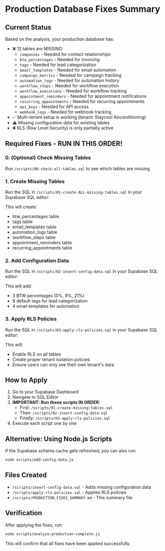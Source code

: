 # Production Database Fixes Summary

## Current Status
Based on the analysis, your production database has:
- ❌ 12 tables are MISSING:
  - `companies` - Needed for contact relationships
  - `btw_percentages` - Needed for invoicing
  - `tags` - Needed for lead categorization
  - `email_templates` - Needed for email automation
  - `campaign_metrics` - Needed for campaign tracking
  - `automation_logs` - Needed for automation history
  - `workflow_steps` - Needed for workflow execution
  - `workflow_executions` - Needed for workflow tracking
  - `appointment_reminders` - Needed for appointment notifications
  - `recurring_appointments` - Needed for recurring appointments
  - `api_keys` - Needed for API access
  - `webhook_logs` - Needed for webhook tracking
- ✅ Multi-tenant setup is working (tenant: Staycool Airconditioning)
- ⚠️ Missing configuration data for existing tables
- ❌ RLS (Row Level Security) is only partially active

## Required Fixes - RUN IN THIS ORDER!

### 0. (Optional) Check Missing Tables
Run `/scripts/00-check-all-tables.sql` to see which tables are missing

### 1. Create Missing Tables
Run the SQL in `/scripts/01-create-ALL-missing-tables.sql` in your Supabase SQL editor:

This will create:
- btw_percentages table
- tags table
- email_templates table
- automation_logs table
- workflow_steps table
- appointment_reminders table
- recurring_appointments table

### 2. Add Configuration Data
Run the SQL in `/scripts/02-insert-config-data.sql` in your Supabase SQL editor:

This will add:
- 3 BTW percentages (0%, 9%, 21%)
- 8 default tags for lead categorization
- 4 email templates for automation

### 3. Apply RLS Policies
Run the SQL in `/scripts/03-apply-rls-policies.sql` in your Supabase SQL editor:

This will:
- Enable RLS on all tables
- Create proper tenant isolation policies
- Ensure users can only see their own tenant's data

## How to Apply

1. Go to your Supabase Dashboard
2. Navigate to SQL Editor
3. **IMPORTANT: Run these scripts IN ORDER**:
   - First: `/scripts/01-create-missing-tables.sql`
   - Then: `/scripts/02-insert-config-data.sql`
   - Finally: `/scripts/03-apply-rls-policies.sql`
4. Execute each script one by one

## Alternative: Using Node.js Scripts

If the Supabase schema cache gets refreshed, you can also run:
```bash
node scripts/add-config-data.js
```

## Files Created
- `/scripts/insert-config-data.sql` - Adds missing configuration data
- `/scripts/apply-rls-policies.sql` - Applies RLS policies
- `/scripts/PRODUCTION_FIXES_SUMMARY.md` - This summary file

## Verification
After applying the fixes, run:
```bash
node scripts/analyze-production-complete.js
```

This will confirm that all fixes have been applied successfully.